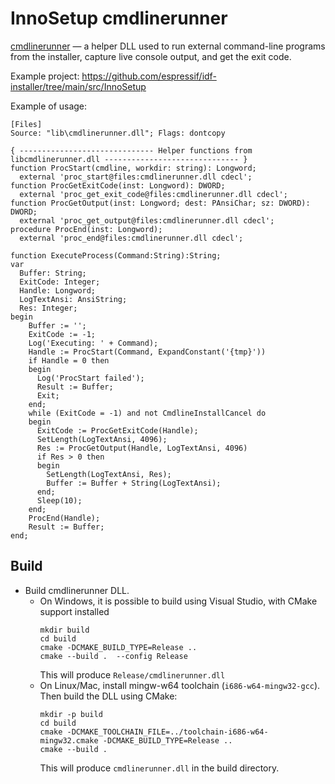# InnoSetup cmdlinerunner

[cmdlinerunner](cmdlinerunner.c) — a helper DLL used to run external command-line programs from the installer, capture live console output, and get the exit code.

Example project: https://github.com/espressif/idf-installer/tree/main/src/InnoSetup

Example of usage:

```
[Files]
Source: "lib\cmdlinerunner.dll"; Flags: dontcopy

{ ------------------------------ Helper functions from libcmdlinerunner.dll ------------------------------ }
function ProcStart(cmdline, workdir: string): Longword;
  external 'proc_start@files:cmdlinerunner.dll cdecl';
function ProcGetExitCode(inst: Longword): DWORD;
  external 'proc_get_exit_code@files:cmdlinerunner.dll cdecl';
function ProcGetOutput(inst: Longword; dest: PAnsiChar; sz: DWORD): DWORD;
  external 'proc_get_output@files:cmdlinerunner.dll cdecl';
procedure ProcEnd(inst: Longword);
  external 'proc_end@files:cmdlinerunner.dll cdecl';

function ExecuteProcess(Command:String):String;
var
  Buffer: String;
  ExitCode: Integer;
  Handle: Longword;
  LogTextAnsi: AnsiString;
  Res: Integer;
begin
    Buffer := '';
    ExitCode := -1;
    Log('Executing: ' + Command);
    Handle := ProcStart(Command, ExpandConstant('{tmp}'))
    if Handle = 0 then
    begin
      Log('ProcStart failed');
      Result := Buffer;
      Exit;
    end;
    while (ExitCode = -1) and not CmdlineInstallCancel do
    begin
      ExitCode := ProcGetExitCode(Handle);
      SetLength(LogTextAnsi, 4096);
      Res := ProcGetOutput(Handle, LogTextAnsi, 4096)
      if Res > 0 then
      begin
        SetLength(LogTextAnsi, Res);
        Buffer := Buffer + String(LogTextAnsi);
      end;
      Sleep(10);
    end;
    ProcEnd(Handle);
    Result := Buffer;
end;
```

## Build

* Build cmdlinerunner DLL.
  - On Windows, it is possible to build using Visual Studio, with CMake support installed
    ```
    mkdir build
    cd build
    cmake -DCMAKE_BUILD_TYPE=Release ..
    cmake --build .  --config Release
    ```
    This will produce `Release/cmdlinerunner.dll`
  - On Linux/Mac, install mingw-w64 toolchain (`i686-w64-mingw32-gcc`). Then build the DLL using CMake:
    ```
    mkdir -p build
    cd build
    cmake -DCMAKE_TOOLCHAIN_FILE=../toolchain-i686-w64-mingw32.cmake -DCMAKE_BUILD_TYPE=Release ..
    cmake --build .
    ```
    This will produce `cmdlinerunner.dll` in the build directory.
